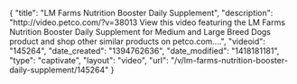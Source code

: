 {
    "title": "LM Farms Nutrition Booster Daily Supplement",
    "description": "http:\/\/video.petco.com\/?v=38013 View this video featuring the LM Farms Nutrition Booster Daily Supplement for Medium and Large Breed Dogs product and shop other similar products on petco.com....",
    "videoid": "145264",
    "date_created": "1394762636",
    "date_modified": "1418181181",
    "type": "captivate",
    "layout": "video",
    "url": "\/v\/lm-farms-nutrition-booster-daily-supplement\/145264"
}